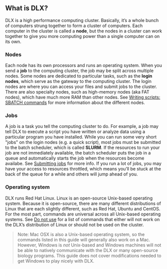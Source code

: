 ## What is DLX?

DLX is a high performance computing cluster. Basically, it’s a whole bunch of computers strung together to form a cluster of computers. Each computer in the cluster is called a **node**, but the nodes in a cluster can work together to give you more computing power than a single computer can on its own.

### Nodes

Each node has its own processors and runs an operating system. When you send a **job** to the computing cluster, the job may be split across multiple nodes. Some nodes are dedicated to particular tasks, such as the **login nodes**, which serve as the gateway to the computing cluster. The login nodes are where you can access your files and submit jobs to the cluster. There are also specialty nodes, such as high-memory nodes (aka FAT nodes), which have much more RAM than other nodes. See [Writing scripts: SBATCH commands](#) for more information about the different nodes.

### Jobs

A job is a task you tell the computing cluster to do. For example, a job may tell DLX to execute a script you have written or analyze data using a particular program you have installed. While you can run some very short "jobs" on the login nodes (e.g. a quick script), most jobs must be submitted to the batch scheduler, which is called **SLURM**. If the resources to run your job are not immediately available, the batch scheduler puts the job in a queue and automatically starts the job when the resources become availabe. See [Submitting jobs](#) for more info. If you run a lot of jobs, you may have your access to resources throttled, which means you’ll be stuck at the back of the queue for a while and others will jump ahead of you.

### Operating system

DLX runs Red Hat Linux. Linux is an open-source Unix-based operating system. Because it is open-source, there are many different distributions of Linux that are each slightly different, such as Red Hat, Ubuntu and CentOS. For the most part, commands are universal across all Unix-based operating systems. See [Do not use](#) for a list of commands that either will not work on the DLX’s distribution of Linux or should not be used on the cluster.

> Note: Mac OSX is also a Unix-based operating system, so the commands listed in this guide will generally also work on a Mac. However, Windows is *not* Unix-based and Windows machines will not be able to natively communicate with the DLX or many open-source biology programs. This guide does not cover modifications needed to get Windows to play nicely with DLX.





